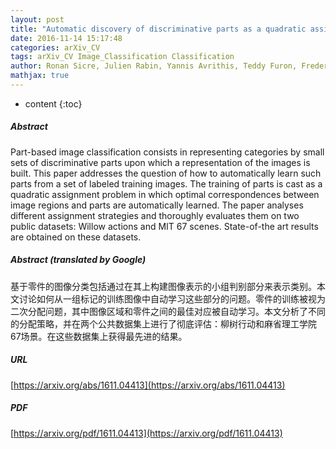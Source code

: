 ```yaml
---
layout: post
title: "Automatic discovery of discriminative parts as a quadratic assignment problem"
date: 2016-11-14 15:17:48
categories: arXiv_CV
tags: arXiv_CV Image_Classification Classification
author: Ronan Sicre, Julien Rabin, Yannis Avrithis, Teddy Furon, Frederic Jurie
mathjax: true
---
```


* content
{:toc}

##### Abstract
Part-based image classification consists in representing categories by small sets of discriminative parts upon which a representation of the images is built. This paper addresses the question of how to automatically learn such parts from a set of labeled training images. The training of parts is cast as a quadratic assignment problem in which optimal correspondences between image regions and parts are automatically learned. The paper analyses different assignment strategies and thoroughly evaluates them on two public datasets: Willow actions and MIT 67 scenes. State-of-the art results are obtained on these datasets.

##### Abstract (translated by Google)
基于零件的图像分类包括通过在其上构建图像表示的小组判别部分来表示类别。本文讨论如何从一组标记的训练图像中自动学习这些部分的问题。零件的训练被视为二次分配问题，其中图像区域和零件之间的最佳对应被自动学习。本文分析了不同的分配策略，并在两个公共数据集上进行了彻底评估：柳树行动和麻省理工学院67场景。在这些数据集上获得最先进的结果。

##### URL
[https://arxiv.org/abs/1611.04413](https://arxiv.org/abs/1611.04413)

##### PDF
[https://arxiv.org/pdf/1611.04413](https://arxiv.org/pdf/1611.04413)

